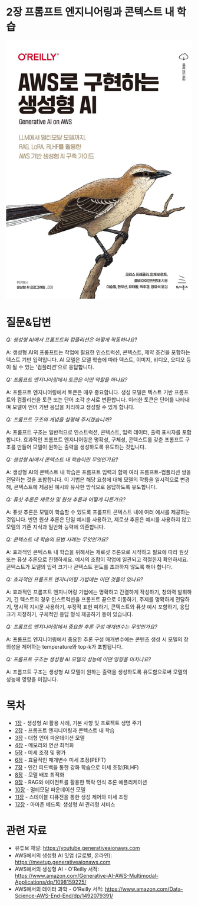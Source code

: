 # 2장 프롬프트 엔지니어링과 콘텍스트 내 학습
[![](../img/gaia_book_cover_sm.png)](https://www.amazon.com/Generative-AI-AWS-Multimodal-Applications/dp/1098159225/)

# 질문&답변

_Q: 생성형 AI에서 프롬프트와 컴플리션은 어떻게 작동하나요?_

A: 생성형 AI의 프롬프트는 작업에 필요한 인스트럭션, 콘텍스트, 제약 조건을 포함하는 텍스트 기반 입력입니다. AI 모델은 모델 학습에 따라 텍스트, 이미지, 비디오, 오디오 등이 될 수 있는 '컴플리션'으로 응답합니다.

_Q: 프롬프트 엔지니어링에서 토큰은 어떤 역할을 하나요?_

A: 프롬프트 엔지니어링에서 토큰은 매우 중요합니다. 생성 모델은 텍스트 기반 프롬프트와 컴플리션을 토큰 또는 단어 조각 순서로 변환합니다. 이러한 토큰은 단어를 나타내며 모델이 언어 기반 응답을 처리하고 생성할 수 있게 합니다.

_Q: 프롬프트 구조의 개념을 설명해 주시겠습니까?_

A: 프롬프트 구조는 일반적으로 인스트럭션, 콘텍스트, 입력 데이터, 출력 표시자를 포함합니다. 효과적인 프롬프트 엔지니어링은 명확성, 구체성, 콘텍스트를 갖춘 프롬프트 구조를 만들어 모델이 원하는 출력을 생성하도록 유도하는 것입니다.

_Q: 생성형 AI에서 콘텍스트 내 학습이란 무엇인가요?_

A: 생성형 AI의 콘텍스트 내 학습은 프롬프트 입력과 함께 여러 프롬프트-컴플리션 쌍을 전달하는 것을 포함합니다. 이 기법은 해당 요청에 대해 모델의 쟉둉을 일시적으로 변경해, 콘텍스트에 제공된 예시와 유사한 방식으로 응답하도록 유도합니다.

_Q: 퓨샷 추론은 제로샷 및 원샷 추론과 어떻게 다른가요?_

A: 퓨샷 추론은 모델이 학습할 수 있도록 프롬프트 콘텍스트 내에 여러 예시를 제공하는 것입니다. 반면 원샷 추론은 단일 예시를 사용하고, 제로샷 추론은 예시를 사용하지 않고 모델의 기존 지식과 일반화 능력에 의존합니다.

_Q: 콘텍스트 내 학습의 모범 사례는 무엇인가요?_

A: 효과적인 콘텍스트 내 학습을 위해서는 제로샷 추론으로 시작하고 필요에 따라 원샷 또는 퓨샷 추론으로 진행하세요. 예시의 조합이 작업에 일관되고 적절한지 확인하세요. 콘텍스트가 모델의 입력 크기나 콘텍스트 윈도를 초과하지 않도록 해야 합니다.

_Q: 효과적인 프롬프트 엔지니어링 기법에는 어떤 것들이 있나요?_

A: 효과적인 프롬프트 엔지니어링 기법에는 명확하고 간결하게 작성하기, 창의력 발휘하기, 긴 텍스트의 경우 인스트럭션을 프롬프트 끝으로 이동하기, 주제를 명확하게 전달하기, 명시적 지시문 사용하기, 부정적 표현 피하기, 콘텍스트와 퓨샷 예시 포함하기, 응답 크기 지정하기, 구체적인 응답 형식 제공하기 등이 있습니다.

_Q: 프롬프트 엔지니어링에서 중요한 추론 구성 매개변수는 무엇인가요?_

A: 프롬프트 엔지니어링에서 중요한 추론 구성 매개변수에는 콘텐츠 생성 시 모델의 창의성을 제어하는 temperature와 top-k가 포함됩니다.

_Q: 프롬프트 구조는 생성형 AI 모델의 성능에 어떤 영향을 미치나요?_

A: 프롬프트 구조는 생성형 AI 모델이 원하는 출력을 생성하도록 유도함으로써 모델의 성능에 영향을 미칩니다.

# 목차
* [1장](/01_intro) - 생성형 AI 활용 사례, 기본 사항 및 프로젝트 생명 주기
* [2장](/02_prompt) - 프롬프트 엔지니어링과 콘텍스트 내 학습
* [3장](/03_foundation) - 대형 언어 파운데이션 모델
* [4장](/04_optimize) - 메모리와 연산 최적화
* [5장](/05_finetune) - 미세 조정 및 평가
* [6장](/06_peft) - 효율적인 매개변수 미세 조정(PEFT)
* [7장](/07_rlhf) - 인간 피드백을 통한 강화 학습으로 미세 조정(RLHF)
* [8장](/08_deploy) - 모델 배포 최적화
* [9장](/09_rag) - RAG와 에이전트를 활용한 맥락 인식 추론 애플리케이션
* [10장](/10_multimodal) - 멀티모달 파운데이션 모델
* [11장](/11_diffusers) - 스테이블 디퓨전을 통한 생성 제어와 미세 조정
* [12장](/12_bedrock) - 아마존 베드록: 생성형 AI 관리형 서비스

# 관련 자료
* 유튜브 채널: https://youtube.generativeaionaws.com
* AWS에서의 생성형 AI 밋업 (글로벌, 온라인): https://meetup.generativeaionaws.com
* AWS에서의 생성형 AI - O'Reilly 서적: https://www.amazon.com/Generative-AI-AWS-Multimodal-Applications/dp/1098159225/
* AWS에서의 데이터 과학 - O'Reilly 서적: https://www.amazon.com/Data-Science-AWS-End-End/dp/1492079391/
